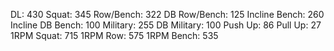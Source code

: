 DL: 430
 Squat: 345
 Row/Bench: 322
 DB Row/Bench: 125
 Incline Bench: 260
 Incline DB Bench: 100
 Military: 255
 DB Military: 100
 Push Up: 86
 Pull Up: 27
 1RPM Squat: 715
 1RPM Row: 575
 1RPM Bench: 535
